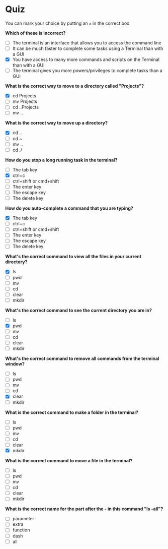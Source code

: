 # Quiz

You can mark your choice by putting an `x` in the correct box

**Which of these is incorrect?**

- [ ] The terminal is an interface that allows you to access the command line
- [ ] It can be much faster to complete some tasks using a Terminal than with a GUI
- [x] You have access to many more commands and scripts on the Terminal than with a GUI
- [ ] The terminal gives you more powers/privileges to complete tasks than a GUI

**What is the correct way to move to a directory called "Projects"?**

- [x] cd Projects
- [ ] mv Projects
- [ ] cd ..Projects
- [ ] mv ..

**What is the correct way to move up a directory?**

- [x] cd ..
- [ ] cd ~
- [ ] mv ..
- [ ] cd ./

**How do you stop a long running task in the terminal?**

- [ ] The tab key
- [x] ctrl+c
- [ ] ctrl+shift or cmd+shift
- [ ] The enter key
- [ ] The escape key
- [ ] The delete key

**How do you auto-complete a command that you are typing?**

- [x] The tab key
- [ ] ctrl+c
- [ ] ctrl+shift or cmd+shift
- [ ] The enter key
- [ ] The escape key
- [ ] The delete key

**What's the correct command to view all the files in your current directory?**

- [x] ls
- [ ] pwd
- [ ] mv
- [ ] cd
- [ ] clear
- [ ] mkdir

**What's the correct command to see the current directory you are in?**

- [ ] ls
- [x] pwd
- [ ] mv
- [ ] cd
- [ ] clear
- [ ] mkdir

**What's the correct command to remove all commands from the terminal window?**

- [ ] ls
- [ ] pwd
- [ ] mv
- [ ] cd
- [x] clear
- [ ] mkdir

**What is the correct command to make a folder in the terminal?**

- [ ] ls
- [ ] pwd
- [ ] mv
- [ ] cd
- [ ] clear
- [x] mkdir

**What is the correct command to move a file in the terminal?**

- [ ] ls
- [ ] pwd
- [ ] mv
- [ ] cd
- [ ] clear
- [ ] mkdir

**What is the correct name for the part after the - in this command "ls -all"?**

- [ ] parameter
- [ ] extra
- [ ] function
- [ ] dash
- [ ] all
